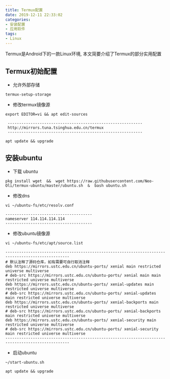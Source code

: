 ```yaml
---
title: Termux配置
date: 2019-12-11 22:33:02
categories:
- 安装配置
- 应用软件
tags: 
- Linux
---
```


Termux是Android下的一款Linux环境, 本文简要介绍了Termux的部分实用配置

## Termux初始配置

- 允许外部存储

`termux-setup-storage`

- 修改termux镜像源
 
`export EDITOR=vi && apt edit-sources`

```
 -----------------------------------------------------------
 http://mirrors.tuna.tsinghua.edu.cn/termux
 -----------------------------------------------------------
```
`apt update && upgrade`

## 安装ubuntu

- 下载 ubuntu

`pkg install wget  &&  wget https://raw.githubusercontent.com/Neo-Oli/termux-ubuntu/master/ubuntu.sh  &  bash ubuntu.sh`

- 修改dns
  
`vi ~/ubuntu-fs/etc/resolv.conf`

```
--------------------------------------
nameserver 114.114.114.114
--------------------------------------
```

- 修改ubuntu镜像源

`vi ~/ubuntu-fs/etc/apt/source.list`

```
--------------------------------------------------------------------------------------------------
# 默认注释了源码仓库，如有需要可自行取消注释
deb https://mirrors.ustc.edu.cn/ubuntu-ports/ xenial main restricted universe multiverse
# deb-src https://mirrors.ustc.edu.cn/ubuntu-ports/ xenial main main restricted universe multiverse
deb https://mirrors.ustc.edu.cn/ubuntu-ports/ xenial-updates main restricted universe multiverse
# deb-src https://mirrors.ustc.edu.cn/ubuntu-ports/ xenial-updates main restricted universe multiverse
deb https://mirrors.ustc.edu.cn/ubuntu-ports/ xenial-backports main restricted universe multiverse
# deb-src https://mirrors.ustc.edu.cn/ubuntu-ports/ xenial-backports main restricted universe multiverse
deb https://mirrors.ustc.edu.cn/ubuntu-ports/ xenial-security main restricted universe multiverse
# deb-src https://mirrors.ustc.edu.cn/ubuntu-ports/ xenial-security main restricted universe multiverse
--------------------------------------------------------------------------------------------------
```

- 启动ubuntu

`~/start-ubuntu.sh`

`apt update && upgrade`





